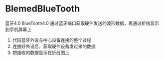 # BlemedBlueTooth
蓝牙4.0  BlueTooth4.0 
通过蓝牙端口获取硬件发送的波形数据，再通过折线显示到手机屏幕上
1. 代码蓝牙外设与中心设备连接的整个过程
2. 连接好外设后，获取硬件设备发过来的数据
3. 把接收的数据显示在折线图上
